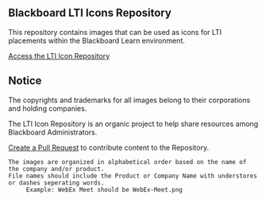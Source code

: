 ## Blackboard LTI Icons Repository

This repository contains images that can be used as icons for LTI placements within the Blackboard Learn environment.

[Access the LTI Icon Repository](https://github.com/carolynponce/Bb-lti-icons)

## Notice

The copyrights and trademarks for all images belong to their corporations and holding companies.

The LTI Icon Repository is an organic project to help share resources among Blackboard Administrators.

[Create a Pull Request](https://docs.github.com/en/pull-requests/collaborating-with-pull-requests/proposing-changes-to-your-work-with-pull-requests/creating-a-pull-request) to contribute content to the Repository.

    The images are organized in alphabetical order based on the name of the company and/or product.
    File names should include the Product or Company Name with understores or dashes seperating words.
         Example: WebEx Meet should be WebEx-Meet.png
